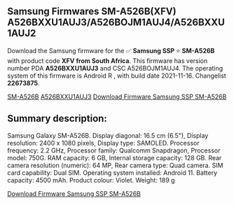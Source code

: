 <h2>Samsung Firmwares SM-A526B(XFV) A526BXXU1AUJ3/A526BOJM1AUJ4/A526BXXU1AUJ2</h2>
Download the Samsung firmware for the ✅ <strong>Samsung SSP </strong> ⭐ <strong>SM-A526B</strong> with product code <strong>XFV</strong> <strong> from South Africa</strong>. This firmware has version number PDA <strong>A526BXXU1AUJ3</strong> and CSC A526BOJM1AUJ4. The operating system of this firmware is Android R , with build date 2021-11-16. Changelist <strong>22673875</strong>.


[SM-A526B](https://samfirm.shop/samsung/model/SM-A526B)
[A526BXXU1AUJ3](https://samfirm.shop/samsung/pda/A526BXXU1AUJ3)
[Download Firmware Samsung SSP SM-A526B](https://samfirm.shop/samsung/firmware/474744)
<h2>Summary description:</h2>
<p>Samsung Galaxy SM-A526B. Display diagonal: 16.5 cm (6.5"), Display resolution: 2400 x 1080 pixels, Display type: SAMOLED. Processor frequency: 2.2 GHz, Processor family: Qualcomm Snapdragon, Processor model: 750G. RAM capacity: 6 GB, Internal storage capacity: 128 GB. Rear camera resolution (numeric): 64 MP, Rear camera type: Quad camera. SIM card capability: Dual SIM. Operating system installed: Android 11. Battery capacity: 4500 mAh. Product colour: Violet. Weight: 189 g</p>


[Download Firmware Samsung SSP SM-A526B](https://samfirm.shop/samsung/firmware/474744)
